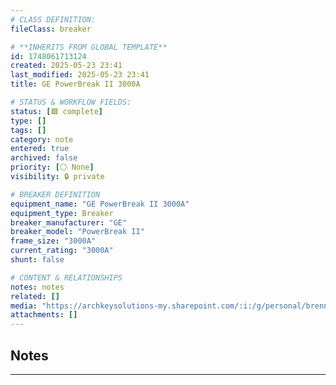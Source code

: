 ```yaml
---
# CLASS DEFINITION:
fileClass: breaker

# **INHERITS FROM GLOBAL TEMPLATE**
id: 1748061713124
created: 2025-05-23 23:41
last_modified: 2025-05-23 23:41
title: GE PowerBreak II 3000A

# STATUS & WORKFLOW FIELDS:
status: [🟩 complete]
type: []
tags: []
category: note
entered: true
archived: false
priority: [⚪ None]
visibility: 🔒 private

# BREAKER DEFINITION
equipment_name: "GE PowerBreak II 3000A"
equipment_type: Breaker
breaker_manufacturer: "GE"
breaker_model: "PowerBreak II"
frame_size: "3000A"
current_rating: "3000A"
shunt: false

# CONTENT & RELATIONSHIPS
notes: notes
related: []
media: "https://archkeysolutions-my.sharepoint.com/:i:/g/personal/brennan_salibrici_prokey_com/Eaq_BcRdgDVInyO4S3uEROQBQ1hnyJsV-IJGmNFioD8evg?e=qDwRIJ"
attachments: []
---
```


## Notes
---

